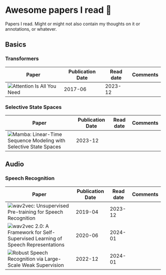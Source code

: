 # Awesome papers I read 🤩
Papers I read. Might or might not also contain my thoughts on it or annotations, or whatever.

## Basics

### Transformers
| Paper | Publication Date | Read date | Comments
|-|-|-|-
| ![Attention Is All You Need](https://arxiv.org/abs/1706.03762) | 2017-06 | 2023-12 |

### Selective State Spaces
| Paper | Publication Date | Read date | Comments
|-|-|-|-
| ![Mamba: Linear-Time Sequence Modeling with Selective State Spaces](https://arxiv.org/abs/2312.00752) | 2023-12 | | 

## Audio

### Speech Recognition
| Paper | Publication Date | Read date | Comments
|-|-|-|-
| ![wav2vec: Unsupervised Pre-training for Speech Recognition](https://arxiv.org/abs/1904.05862) | 2019-04 | 2023-12 | 
| ![wav2vec 2.0: A Framework for Self-Supervised Learning of Speech Representations](https://arxiv.org/abs/2006.11477) | 2020-06 | 2024-01 | 
| ![Robust Speech Recognition via Large-Scale Weak Supervision](https://arxiv.org/abs/2212.04356) | 2022-12 | 2024-01 | 

